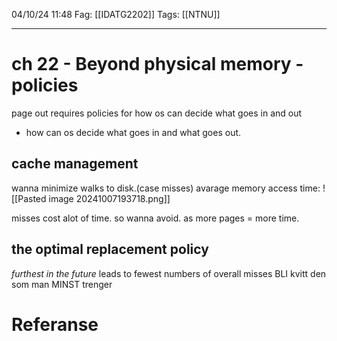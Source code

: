 04/10/24 11:48
Fag: [[IDATG2202]]
Tags: [[NTNU]]
___

# ch 22 - Beyond physical memory - policies

page out requires policies for how os can decide what goes in and out

- how can os decide what goes in and what goes out.

## cache management
wanna minimize walks to disk.(case misses)
avarage memory access time:
![[Pasted image 20241007193718.png]]

misses cost alot of time. so wanna avoid. as more pages = more time.

## the optimal replacement policy
*furthest in the future*
leads to fewest numbers of overall misses
BLI kvitt den som man MINST trenger




# Referanse
